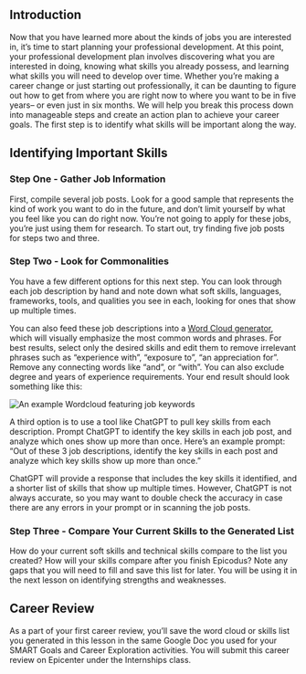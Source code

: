 ## Introduction

Now that you have learned more about the kinds of jobs you are interested in, it’s time to start planning your professional development. At this point, your professional development plan involves discovering what you are interested in doing, knowing what skills you already possess, and learning what skills you will need to develop over time. Whether you’re making a career change or just starting out professionally, it can be daunting to figure out how to get from where you are right now to where you want to be in five years– or even just in six months.  We will help you break this process down into manageable steps and create an action plan to achieve your career goals. The first step is to identify what skills will be important along the way. 

## Identifying Important Skills 

### Step One - Gather Job Information
First, compile several job posts.  Look for a good sample that represents the kind of work you want to do in the future, and don’t limit yourself by what you feel like you can do right now. You’re not going to apply for these jobs, you’re just using them for research. To start out, try finding five job posts for steps two and three. 

###  Step Two - Look for Commonalities 
You have a few different options for this next step. You can look through each job description by hand and note down what soft skills, languages, frameworks, tools, and qualities you see in each, looking for ones that show up multiple times. 

You can also feed these job descriptions into a [Word Cloud generator](https://www.jasondavies.com/wordcloud/), which will visually emphasize the most common words and phrases.  For best results, select only the desired skills and edit them to remove irrelevant phrases such as  “experience with”, “exposure to”, “an appreciation for”. Remove any connecting words like “and”, or “with”. You can also exclude degree and years of experience requirements. Your end result should look something like this: 

![An example Wordcloud featuring job keywords](https://s3.console.aws.amazon.com/s3/buckets/learnhowtoprogram?region=us-west-2&prefix=Soft+Skills+%26+Career+Prep/WordCloudExample.png)

A third option is to use a tool like ChatGPT to pull key skills from each description. Prompt ChatGPT to identify the key skills in each job post, and analyze which ones show up more than once. Here’s an example prompt:
“Out of these 3 job descriptions, identify the key skills in each post and analyze which key skills show up more than once.” 

ChatGPT will provide a response that includes the key skills it identified, and a shorter list of skills that show up multiple times. However, ChatGPT is not always accurate, so you may want to double check the accuracy in case there are any errors in your prompt or in scanning the job posts. 

### Step Three - Compare Your Current Skills to the Generated List

How do your current soft skills and technical skills compare to the list you created? How will your skills compare after you finish Epicodus? Note any  gaps that you will need to fill and save this list for later. You will be using it in the next lesson on identifying strengths and weaknesses.  

## Career Review
As a part of your first career review, you’ll save the word cloud or skills list you generated in this lesson in the same Google Doc you used for your SMART Goals and Career Exploration activities. You will submit this career review on Epicenter under the Internships class. 

